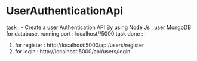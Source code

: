 # UserAuthenticationApi
task : - Create a user Authentication API By using Node Js ,
user MongoDB for database.
running port : localhost//5000
task done : - 
1. for register : http://localhost:5000/api/users/register
2. for login : http://localhost:5000/api/users/login
